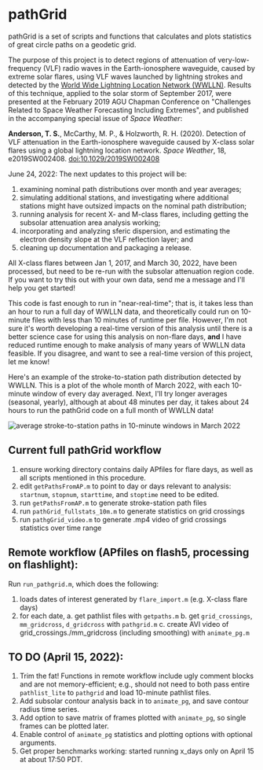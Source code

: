 # pathGrid
pathGrid is a set of scripts and functions that calculates and plots statistics of great circle paths on a geodetic grid.

The purpose of this project is to detect regions of attenuation of very-low-frequency (VLF) radio waves in the Earth-ionosphere waveguide, caused by
extreme solar flares, using VLF waves launched by lightning strokes and detected by the [World Wide Lightning Location Network (WWLLN)](wwlln.net).  Results of this
technique, applied to the solar storm of September 2017, were presented at the February 2019 AGU Chapman Conference on "Challenges Related to Space Weather Forecasting Including Extremes", and published in the accompanying special issue of *Space Weather*:

**Anderson, T. S.**, McCarthy, M. P., & Holzworth, R. H. (2020). Detection of VLF attenuation in the Earth-ionosphere waveguide caused by X-class solar flares using a global lightning location network. *Space Weather*, 18, e2019SW002408. [doi:10.1029/2019SW002408](https://doi.org/10.1029/2019SW002408)

June 24, 2022: The next updates to this project will be:

1. examining nominal path distributions over month and year averages; 
2. simulating additional stations, and investigating where additional stations might have outsized impacts on the nominal path distribution; 
3. running analysis for recent X- and M-class flares, including getting the subsolar attenuation area analysis working; 
4. incorporating and analyzing sferic dispersion, and estimating the electron density slope at the VLF reflection layer; and
5. cleaning up documentation and packaging a release.

All X-class flares between Jan 1, 2017, and March 30, 2022, have been processed, but need to be re-run with the subsolar attenuation region code.  If you want to try this out with your own data, send me a message and I'll help you get started!

This code is fast enough to run in "near-real-time"; that is, it takes less than an hour to run a full day of WWLLN data, and theoretically could run on 10-minute files with less than 10 minutes of runtime per file.  However, I'm not sure it's worth developing a real-time version of this analysis until there is a better science case for using this analysis on non-flare days, **and** I have reduced runtime enough to make analysis of many years of WWLLN data feasible.  If you disagree, and want to see a real-time version of this project, let me know!

Here's an example of the stroke-to-station path distribution detected by WWLLN.  This is a plot of the whole month of March 2022, with each 10-minute window of every day averaged.  Next, I'll try longer averages (seasonal, yearly), although at about 48 minutes per day, it takes about 24 hours to run the pathGrid code on a full month of WWLLN data!

![average stroke-to-station paths in 10-minute windows in March 2022](https://github.com/andersontodds/pathGrid/blob/master/average_paths_202203.gif?raw=true)

## Current full pathGrid workflow
1. ensure working directory contains daily APfiles for flare days, as well as all scripts mentioned in this procedure.
2. edit ```getPathsFromAP.m``` to point to day or days relevant to analysis: ```startnum```, ```stopnum```, ```starttime```, and ```stoptime``` need to be edited.
3. run ```getPathsFromAP.m``` to generate stroke-station path files
4. run ```pathGrid_fullstats_10m.m``` to generate statistics on grid crossings
5. run ```pathgGrid_video.m``` to generate .mp4 video of grid crossings statistics over time range

## Remote workflow (APfiles on flash5, processing on flashlight): 
Run ```run_pathgrid.m```, which does the following:

1. loads dates of interest generated by ```flare_import.m``` (e.g. X-class flare days)
2. for each date, 
   a. get pathlist files with ```getpaths.m```
   b. get ```grid_crossings```, ```mm_gridcross```, ```d_gridcross``` with ```pathgrid.m```
   c. create AVI video of grid_crossings./mm_gridcross (including smoothing) with ```animate_pg.m```

## TO DO (April 15, 2022):
1. Trim the fat! Functions in remote workflow include ugly comment blocks and are not memory-efficient; e.g., should not need to both pass entire ```pathlist_lite``` to ```pathgrid``` and load 10-minute pathlist files.
2. Add subsolar contour analysis back in to ```animate_pg```, and save contour radius time series.
3. Add option to save matrix of frames plotted with ```animate_pg```, so single frames can be plotted later.
4. Enable control of ```animate_pg``` statistics and plotting options with optional arguments.
5. Get proper benchmarks working: started running x_days only on April 15 at about 17:50 PDT.
